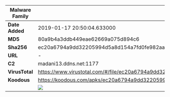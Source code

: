 | Malware Family | SandroRat                                                    |
| -------------- | ------------------------------------------------------------ |
| **Date Added** | 2019-01-17 20:50:04.633000                                                   |
| **MD5**        | 80a9b4a3ddb449eae62669a075d894c6                             |
| **Sha256**     | ec20a6794a9dd32205994d5a8d154a7fd0fe982aa32dd29cf0e314ddc8d01214 |
| **URL**        | -                                                            |
| **C2**         | madani13.ddns.net:1177 |
| **VirusTotal** | https://www.virustotal.com/#/file/ec20a6794a9dd32205994d5a8d154a7fd0fe982aa32dd29cf0e314ddc8d01214/detection |
| **Koodous**    | https://koodous.com/apks/ec20a6794a9dd32205994d5a8d154a7fd0fe982aa32dd29cf0e314ddc8d01214 |
|                | ![](../assets/ec20a6794a9dd32205994d5a8d154a7fd0fe982aa32dd29cf0e314ddc8d01214.png) |